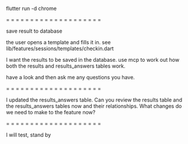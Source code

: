 flutter run -d chrome

= = = = = = = = = = = = = = = = = = = = 

save result to database

the user opens a template and fills it in. see lib/features/sessions/templates/checkin.dart

I want the results to be saved in the database. use mcp to work out how both the results and results_answers tables work.

have a look and then ask me any questions you have.

= = = = = = = = = = = = = = = = = = = = 

I updated the results_answers table. Can you review the results table and the results_answers tables 
  now and their relationships. What changes do we need to make to the feature now?

= = = = = = = = = = = = = = = = = = = = 

I will test, stand by
